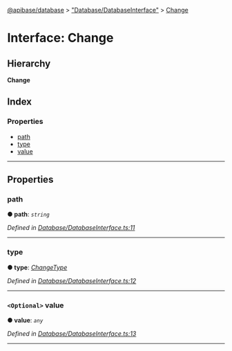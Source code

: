 [@apibase/database](../README.md) > ["Database/DatabaseInterface"](../modules/_database_databaseinterface_.md) > [Change](../interfaces/_database_databaseinterface_.change.md)

# Interface: Change

## Hierarchy

**Change**

## Index

### Properties

* [path](_database_databaseinterface_.change.md#path)
* [type](_database_databaseinterface_.change.md#type)
* [value](_database_databaseinterface_.change.md#value)

---

## Properties

<a id="path"></a>

###  path

**● path**: *`string`*

*Defined in [Database/DatabaseInterface.ts:11](https://github.com/chapterjason/APIBase/blob/e44e28d/packages/database/src/Database/DatabaseInterface.ts#L11)*

___
<a id="type"></a>

###  type

**● type**: *[ChangeType](../enums/_database_databaseinterface_.changetype.md)*

*Defined in [Database/DatabaseInterface.ts:12](https://github.com/chapterjason/APIBase/blob/e44e28d/packages/database/src/Database/DatabaseInterface.ts#L12)*

___
<a id="value"></a>

### `<Optional>` value

**● value**: *`any`*

*Defined in [Database/DatabaseInterface.ts:13](https://github.com/chapterjason/APIBase/blob/e44e28d/packages/database/src/Database/DatabaseInterface.ts#L13)*

___

